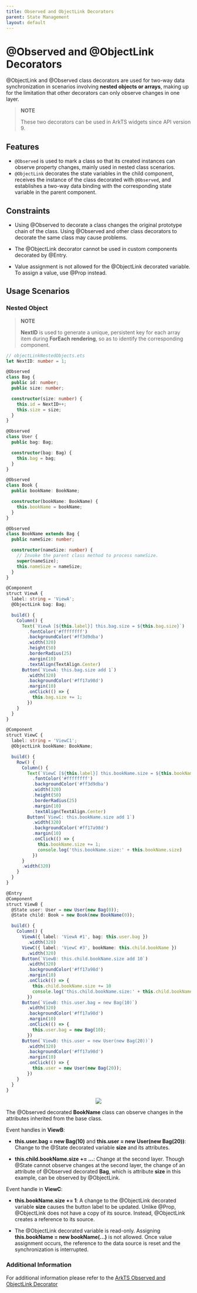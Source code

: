 ```yaml
---
title: Observed and ObjectLink Decorators
parent: State Management
layout: default
---
```


# @Observed and @ObjectLink Decorators

@ObjectLink and @Observed class decorators are used for two-way data synchronization in scenarios involving **nested objects or arrays**, making up for the limitation that other decorators can only observe changes in one layer.

> **NOTE**
>
> These two decorators can be used in ArkTS widgets since API version 9.

## Features

- `@Observed` is used to mark a class so that its created instances can observe property changes, mainly used in nested class scenarios.
- `@ObjectLink` decorates the state variables in the child component, receives the instance of the class decorated with `@Observed`, and establishes a two-way data binding with the corresponding state variable in the parent component.

## Constraints

- Using @Observed to decorate a class changes the original prototype chain of the class. Using @Observed and other class decorators to decorate the same class may cause problems.

- The @ObjectLink decorator cannot be used in custom components decorated by @Entry.

- Value assignment is not allowed for the @ObjectLink decorated variable. To assign a value, use @Prop instead.

## Usage Scenarios
### Nested Object

> **NOTE**
>
> **NextID** is used to generate a unique, persistent key for each array item during **ForEach rendering**, so as to identify the corresponding component.

```ts
// objectLinkNestedObjects.ets
let NextID: number = 1;

@Observed
class Bag {
  public id: number;
  public size: number;

  constructor(size: number) {
    this.id = NextID++;
    this.size = size;
  }
}

@Observed
class User {
  public bag: Bag;

  constructor(bag: Bag) {
    this.bag = bag;
  }
}

@Observed
class Book {
  public bookName: BookName;

  constructor(bookName: BookName) {
    this.bookName = bookName;
  }
}

@Observed
class BookName extends Bag {
  public nameSize: number;

  constructor(nameSize: number) {
    // Invoke the parent class method to process nameSize.
    super(nameSize);
    this.nameSize = nameSize;
  }
}

@Component
struct ViewA {
  label: string = 'ViewA';
  @ObjectLink bag: Bag;

  build() {
    Column() {
      Text(`ViewA [${this.label}] this.bag.size = ${this.bag.size}`)
        .fontColor('#ffffffff')
        .backgroundColor('#ff3d9dba')
        .width(320)
        .height(50)
        .borderRadius(25)
        .margin(10)
        .textAlign(TextAlign.Center)
      Button(`ViewA: this.bag.size add 1`)
        .width(320)
        .backgroundColor('#ff17a98d')
        .margin(10)
        .onClick(() => {
          this.bag.size += 1;
        })
    }
  }
}

@Component
struct ViewC {
  label: string = 'ViewC1';
  @ObjectLink bookName: BookName;

  build() {
    Row() {
      Column() {
        Text(`ViewC [${this.label}] this.bookName.size = ${this.bookName.size}`)
          .fontColor('#ffffffff')
          .backgroundColor('#ff3d9dba')
          .width(320)
          .height(50)
          .borderRadius(25)
          .margin(10)
          .textAlign(TextAlign.Center)
        Button(`ViewC: this.bookName.size add 1`)
          .width(320)
          .backgroundColor('#ff17a98d')
          .margin(10)
          .onClick(() => {
            this.bookName.size += 1;
            console.log('this.bookName.size:' + this.bookName.size)
          })
      }
      .width(320)
    }
  }
}

@Entry
@Component
struct ViewB {
  @State user: User = new User(new Bag(0));
  @State child: Book = new Book(new BookName(0));

  build() {
    Column() {
      ViewA({ label: 'ViewA #1', bag: this.user.bag })
        .width(320)
      ViewC({ label: 'ViewC #3', bookName: this.child.bookName })
        .width(320)
      Button(`ViewB: this.child.bookName.size add 10`)
        .width(320)
        .backgroundColor('#ff17a98d')
        .margin(10)
        .onClick(() => {
          this.child.bookName.size += 10
          console.log('this.child.bookName.size:' + this.child.bookName.size)
        })
      Button(`ViewB: this.user.bag = new Bag(10)`)
        .width(320)
        .backgroundColor('#ff17a98d')
        .margin(10)
        .onClick(() => {
          this.user.bag = new Bag(10);
        })
      Button(`ViewB: this.user = new User(new Bag(20))`)
        .width(320)
        .backgroundColor('#ff17a98d')
        .margin(10)
        .onClick(() => {
          this.user = new User(new Bag(20));
        })
    }
  }
}
```

<div style="text-align:center">
    <img src='../images/image-basic/v8.gif'>
</div>

The @Observed decorated **BookName** class can observe changes in the attributes inherited from the base class.


Event handles in **ViewB**:


- **this.user.bag = new Bag(10)** and **this.user = new User(new Bag(20))**: Change to the @State decorated variable **size** and its attributes.

- **this.child.bookName.size += ...**: Change at the second layer. Though @State cannot observe changes at the second layer, the change of an attribute of @Observed decorated **Bag**, which is attribute **size** in this example, can be observed by @ObjectLink.


Event handle in **ViewC**:


- **this.bookName.size += 1**: A change to the @ObjectLink decorated variable **size** causes the button label to be updated. Unlike @Prop, @ObjectLink does not have a copy of its source. Instead, @ObjectLink creates a reference to its source.

- The @ObjectLink decorated variable is read-only. Assigning **this.bookName = new bookName(...)** is not allowed. Once value assignment occurs, the reference to the data source is reset and the synchronization is interrupted.

### Additional Information
For additional information please refer to the [ArkTS Observed and ObjectLink Decorator](https://github.com/eclipse-oniro-mirrors/docs/blob/OpenHarmony-4.1-Release/en/application-dev/quick-start/arkts-observed-and-objectlink.md)